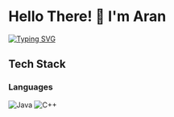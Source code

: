 # Hello There! 👋 I'm Aran

[![Typing SVG](https://readme-typing-svg.demolab.com?font=Fira+Code&weight=600&pause=1000&random=false&width=435&lines=Java+Developer;Continuous+Learner)](https://git.io/typing-svg)

## Tech Stack

### Languages
![Java](https://img.shields.io/badge/-Java-007396?style=flat-square&logo=java&logoColor=white)
![C++](https://img.shields.io/badge/-C++-00599C?style=flat-square&logo=c%2B%2B&logoColor=white)

